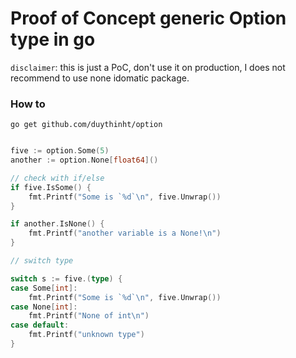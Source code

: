 # Proof of Concept generic Option type in go

`disclaimer`: this is just a PoC, don't use it on production, I does not recommend to use none idomatic package.


### How to

```
go get github.com/duythinht/option
```

```go

five := option.Some(5)
another := option.None[float64]()

// check with if/else
if five.IsSome() {
    fmt.Printf("Some is `%d`\n", five.Unwrap())
}

if another.IsNone() {
    fmt.Printf("another variable is a None!\n")
}

// switch type

switch s := five.(type) {
case Some[int]:
    fmt.Printf("Some is `%d`\n", five.Unwrap())
case None[int]:
    fmt.Printf("None of int\n")
case default:
    fmt.Printf("unknown type")
}

```